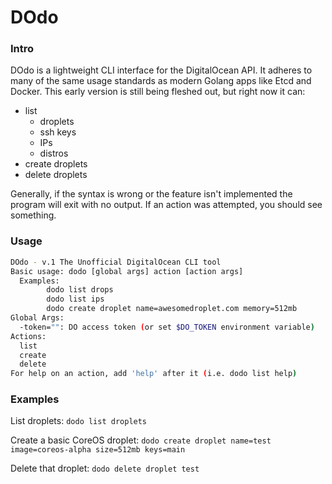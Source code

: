 # DOdo
### Intro

DOdo is a lightweight CLI interface for the DigitalOcean API.  It adheres to many of the same usage standards as modern Golang apps like Etcd and Docker.  This 
early version is still being fleshed out, but right now it can:
 - list
   - droplets
   - ssh keys
   - IPs
   - distros
 - create droplets
 - delete droplets

Generally, if the syntax is wrong or the feature isn't implemented the program will exit with no output.  If an action was attempted, you should see something.

### Usage
```sh
DOdo - v.1 The Unofficial DigitalOcean CLI tool
Basic usage: dodo [global args] action [action args]
  Examples:
        dodo list drops
        dodo list ips
        dodo create droplet name=awesomedroplet.com memory=512mb
Global Args:
  -token="": DO access token (or set $DO_TOKEN environment variable)
Actions:
  list
  create
  delete
For help on an action, add 'help' after it (i.e. dodo list help)
  ```
  
### Examples

List droplets: `dodo list droplets` 

Create a basic CoreOS droplet: `dodo create droplet name=test image=coreos-alpha size=512mb keys=main`

Delete that droplet: `dodo delete droplet test`
